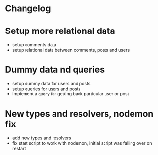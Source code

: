 # Changelog

# Setup more relational data

- setup comments data
- setup relational data between comments, posts and users

# Dummy data nd queries

- setup dummy data for users and posts
- setup queries for users and posts
- implement a `query` for getting back particular user or post

# New types and resolvers, nodemon fix

- add new types and resolvers
- fix start script to work with nodemon, initial script was falling over on restart
